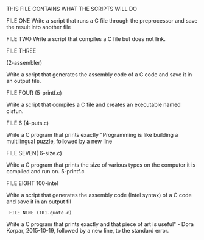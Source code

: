THIS FILE CONTAINS WHAT THE SCRIPTS WILL DO 

   FILE ONE 
Write a script that runs a C file through the preprocessor and save the result into another file


  FILE TWO 
Write a script that compiles a C file but does not link.


  FILE THREE 

  (2-assembler)

Write a script that generates the assembly code of a C code and save it in an output file.  


  FILE FOUR (5-printf.c) 


Write a script that compiles a C file and creates an executable named cisfun. 

  FILE 6 (4-puts.c)

Write a C program that prints exactly "Programming is like building a multilingual puzzle, followed by a new line



   FILE SEVEN( 6-size.c)

Write a C program that prints the size of various types on the computer it is compiled and run on.
5-printf.c


   FILE EIGHT 100-intel 


Write a script that generates the assembly code (Intel syntax) of a C code and save it in an output fil



     FILE NINE (101-quote.c)


Write a C program that prints exactly and that piece of art is useful" - Dora Korpar, 2015-10-19, followed by a new line, to the standard error.


